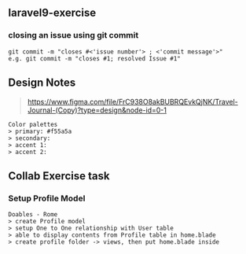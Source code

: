 ## laravel9-exercise

### closing an issue using git commit
```
git commit -m "closes #<'issue number'> ; <'commit message'>"
e.g. git commit -m "closes #1; resolved Issue #1"
```

## Design Notes

> https://www.figma.com/file/FrC938O8akBUBRQEvkQjNK/Travel-Journal-(Copy)?type=design&node-id=0-1

```
Color palettes
> primary: #f55a5a
> secondary: 
> accent 1: 
> accent 2:
```



## Collab Exercise task

### Setup Profile Model

```
Doables - Rome
> create Profile model
> setup One to One relationship with User table 
> able to display contents from Profile table in home.blade
> create profile folder -> views, then put home.blade inside
```